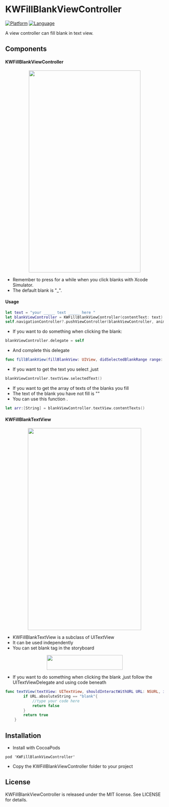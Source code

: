 KWFillBlankViewController
=====
[![Platform](http://img.shields.io/badge/platform-ios-blue.svg?style=flat
)](https://developer.apple.com/iphone/index.action)
[![Language](http://img.shields.io/badge/language-swift-brightgreen.svg?style=flat
)](https://developer.apple.com/swift)

A view controller can fill blank in text view.

Components
-----
#### KWFillBlankViewController

<p align="center">
<img style="-webkit-user-select: none;" src="./ScreenShots/KWFillBlankViewController.gif" width="355" height="640">
</p>

- Remember to press for a while when you click blanks with Xcode Simulator.
- The default blank is "_".
#### Usage

``` swift
let text = "your _____ text _____ here "
let blankViewController = KWFillBlankViewController(contentText: text)
self.navigationController?.pushViewController(blankViewController, animated: true)
```

- If you want to do something when clicking the blank:

``` swift
blankViewController.delegate = self
```

- And complete this delegate

``` swift
func fillBlankView(fillBlankView: UIView, didSelectedBlankRange range: NSRange)
```

- If you want to get the text you select ,just

``` swift
blankViewController.textView.selectedText()
```

- If you want to get the array of texts of the blanks you fill
- The text of the blank you have not fill is ""
- You can use this function .

``` swift
let arr:[String] = blankViewController.textView.contentTexts()
```

#### KWFillBlankTextView

<p align="center">
<img style="-webkit-user-select: none;" src="./ScreenShots/KWFillBlankTextView.gif" width="360" height="640">
</p>

- KWFillBlankTextView is a subclass of UITextView
- It can be used independently
- You can set blank tag in the storyboard

<p align="center">
<img style="-webkit-user-select: none;" src="./ScreenShots/KWFillBlankTextView.png" width="241" height="47">
</p>

- If you want to do something when clicking the blank ,just follow the UITextViewDelegate and using code beneath

```swift
func textView(textView: UITextView, shouldInteractWithURL URL: NSURL, inRange characterRange: NSRange) -> Bool {
        if URL.absoluteString == "blank"{
            //type your code here
            return false
        }
        return true
    }
```
Installation
-----
* Install with CocoaPods
```
pod 'KWFillBlankViewController'
```

* Copy the KWFillBlankViewController folder to your project

License
-----
KWFillBlankViewController is released under the MIT license. See LICENSE for details.
